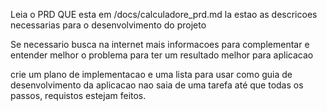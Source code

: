 Leia o PRD QUE esta em /docs/calculadore_prd.md la estao as descricoes necessarias para o desenvolvimento do projeto 

Se necessario busca na internet mais informacoes para complementar e entender melhor o problema para ter  um resultado melhor para aplicacao

crie um plano de implementacao e uma lista para  usar como guia de desenvolvimento da aplicacao 
nao saia de uma tarefa até que todas os passos, requistos estejam feitos.
